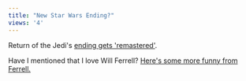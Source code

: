 ```yaml
---
title: "New Star Wars Ending?"
views: '4'
---
```

<p>Return of the Jedi's <a href="https://waxy.org/random/video/Return_of_the_Jedi_-_New_Ending.mov">ending gets 'remastered'</a>.</p>
<p>Have I mentioned that I love Will Ferrell?  <a href="https://www.kintera.org/atf/cf/{06DAEF0E-9000-4422-B4DA-AFBAA10CAF60}/STRAIGHTTALKHI.ASX">Here's some more funny from Ferrell.</a></p>
